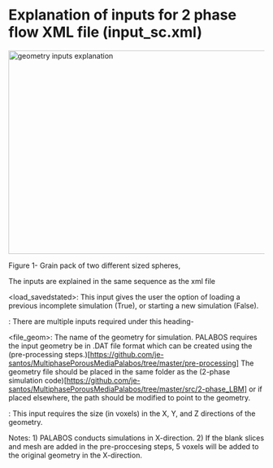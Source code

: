 # Explanation of inputs for 2 phase flow XML file (input_sc.xml)

<img src="https://github.com/je-santos/MultiphasePorousMediaPalabos/blob/master/illustrations/LBM%20geometry%203D.png" align="middle" width="600" height="400" alt="geometry inputs explanation">
 
Figure 1- Grain pack of two different sized spheres,


The inputs are explained in the same sequence as the xml file

<load_savedstated>: This input gives the user the option of loading a previous incomplete simulation (True), or starting a new simulation (False). 

<geometry>: There are multiple inputs required under this heading-

<file_geom>: The name of the geometry for simulation. PALABOS requires the input geometry be in .DAT file format which can be created using the (pre-processing steps.)[https://github.com/je-santos/MultiphasePorousMediaPalabos/tree/master/pre-processing] The geometry file should be placed in the same folder as the (2-phase simulation code)[https://github.com/je-santos/MultiphasePorousMediaPalabos/tree/master/src/2-phase_LBM] or if placed elsewhere, the path should be modified to point to the geometry.

<size>: This input requires the size (in voxels) in the X, Y, and Z directions of the geometry.
 
Notes: 1) PALABOS conducts simulations in X-direction. 
       2) If the blank slices and mesh are added in the pre-proccesing steps, 5 voxels will be added to the original geometry in the X-direction.
	   
	   
	   
	   




